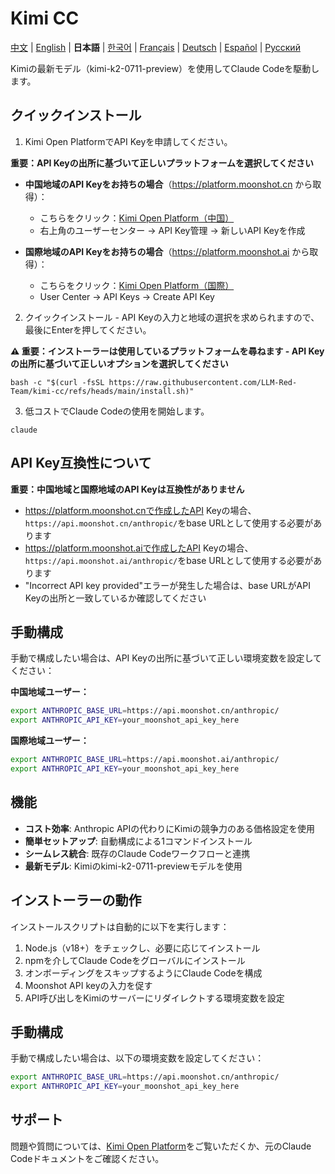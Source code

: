 # Kimi CC

[中文](README.md) | [English](README_EN.md) | **日本語** | [한국어](README_KO.md) | [Français](README_FR.md) | [Deutsch](README_DE.md) | [Español](README_ES.md) | [Русский](README_RU.md)

Kimiの最新モデル（kimi-k2-0711-preview）を使用してClaude Codeを駆動します。

## クイックインストール

1. Kimi Open PlatformでAPI Keyを申請してください。

**重要：API Keyの出所に基づいて正しいプラットフォームを選択してください**

- **中国地域のAPI Keyをお持ちの場合**（https://platform.moonshot.cn から取得）：
  - こちらをクリック：[Kimi Open Platform（中国）](https://platform.moonshot.cn/)
  - 右上角のユーザーセンター -> API Key管理 -> 新しいAPI Keyを作成

- **国際地域のAPI Keyをお持ちの場合**（https://platform.moonshot.ai から取得）：
  - こちらをクリック：[Kimi Open Platform（国際）](https://platform.moonshot.ai/)
  - User Center -> API Keys -> Create API Key

2. クイックインストール - API Keyの入力と地域の選択を求められますので、最後にEnterを押してください。

**⚠️ 重要：インストーラーは使用しているプラットフォームを尋ねます - API Keyの出所に基づいて正しいオプションを選択してください**

```shell
bash -c "$(curl -fsSL https://raw.githubusercontent.com/LLM-Red-Team/kimi-cc/refs/heads/main/install.sh)"
```

3. 低コストでClaude Codeの使用を開始します。

```shell
claude
```

## API Key互換性について

**重要：中国地域と国際地域のAPI Keyは互換性がありません**

- https://platform.moonshot.cnで作成したAPI Keyの場合、`https://api.moonshot.cn/anthropic/`をbase URLとして使用する必要があります
- https://platform.moonshot.aiで作成したAPI Keyの場合、`https://api.moonshot.ai/anthropic/`をbase URLとして使用する必要があります
- "Incorrect API key provided"エラーが発生した場合は、base URLがAPI Keyの出所と一致しているか確認してください

## 手動構成

手動で構成したい場合は、API Keyの出所に基づいて正しい環境変数を設定してください：

**中国地域ユーザー：**
```bash
export ANTHROPIC_BASE_URL=https://api.moonshot.cn/anthropic/
export ANTHROPIC_API_KEY=your_moonshot_api_key_here
```

**国際地域ユーザー：**
```bash
export ANTHROPIC_BASE_URL=https://api.moonshot.ai/anthropic/
export ANTHROPIC_API_KEY=your_moonshot_api_key_here
```

## 機能

- **コスト効率**: Anthropic APIの代わりにKimiの競争力のある価格設定を使用
- **簡単セットアップ**: 自動構成による1コマンドインストール
- **シームレス統合**: 既存のClaude Codeワークフローと連携
- **最新モデル**: Kimiのkimi-k2-0711-previewモデルを使用

## インストーラーの動作

インストールスクリプトは自動的に以下を実行します：
1. Node.js（v18+）をチェックし、必要に応じてインストール
2. npmを介してClaude Codeをグローバルにインストール
3. オンボーディングをスキップするようにClaude Codeを構成
4. Moonshot API keyの入力を促す
5. API呼び出しをKimiのサーバーにリダイレクトする環境変数を設定

## 手動構成

手動で構成したい場合は、以下の環境変数を設定してください：

```bash
export ANTHROPIC_BASE_URL=https://api.moonshot.cn/anthropic/
export ANTHROPIC_API_KEY=your_moonshot_api_key_here
```

## サポート

問題や質問については、[Kimi Open Platform](https://platform.moonshot.cn/)をご覧いただくか、元のClaude Codeドキュメントをご確認ください。 